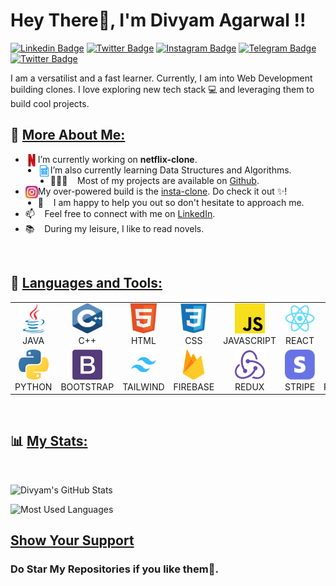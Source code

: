 # Hey There👋, I'm Divyam Agarwal !!

[![Linkedin Badge](https://img.shields.io/badge/LinkedIn-0077B5?label=%20&labelColor=0077B5&logo=Linkedin&logoColor=white)](https://linkedin.com/in/divyam-agarwal-2600)
[![Twitter Badge](https://img.shields.io/badge/-Facebook-1877F2?label=%20&labelColor=1877F2&logo=Facebook&logoColor=white)](https://www.facebook.com/divyam2600/)
[![Instagram Badge](https://img.shields.io/badge/-Instagram-E4405F?label=%20&labelColor=E4405F&logo=Instagram&logoColor=white)](https://www.instagram.com/_divyam_agarwal_1/)
[![Telegram Badge](https://img.shields.io/badge/Telegram-26A5E4?label=%20&labelColor=26A5E4&logo=Telegram&logoColor=white)](https://telegram.me/Divyam2600)
[![Twitter Badge](https://img.shields.io/badge/Twitter-1DA1F2?label=%20&labelColor=1DA1F2&logo=Twitter&logoColor=white)](https://twitter.com/Divyam2600)

I am a versatilist and a fast learner. Currently, I am into Web Development building clones. I love exploring new tech stack 💻 and leveraging them to build cool projects.
<br/>

## 🧐 <u>More About Me:</u>

- <img src="./Icons/Netflix.svg" alt="DSA" height="20px" align="left"/> I’m currently working on **netflix-clone**.
- <img src="./Icons/dsa.svg" alt="DSA" height="20px" align="left"/> I’m also currently learning Data Structures and Algorithms.
- 👨🏻‍💻 &nbsp;&nbsp; Most of my projects are available on [Github](https://github.com/Divyam2600?tab=repositories).
- <img src="./Icons/Instagram.svg" alt="DSA" height="20px" align="left"/> My over-powered build is the [insta-clone](https://github.com/Divyam2600/Instagram-2.0). Do check it out ✨!
- 💬 &nbsp;&nbsp; I am happy to help you out so don't hesitate to approach me.
- 📫 &nbsp;&nbsp; Feel free to connect with me on [LinkedIn](https://linkedin.com/in/divyam-agarwal-2600).
- 📚 &nbsp;&nbsp; During my leisure, I like to read novels.

<br>

## 🔨 <u>Languages and Tools:</u>

<table>
  <tr>
    <td align="center" width="96">
        <img src="./Icons/Java.svg" width="48" height="48" alt="Java" /><br> JAVA
    </td>
    <td align="center" width="96">
        <img src="./Icons/c++.svg" width="48" height="48" alt="C++" /><br> C++
    </td>
    <td align="center" width="96">
        <img src="./Icons/Html.svg" width="48" height="48" alt="Html" /><br> HTML
    </td>
    <td align="center" width="96">
        <img src="./Icons/Css.svg" width="48" height="48" alt="Css" /><br> CSS
    </td>
    <td align="center" width="96">
        <img src="./Icons/Javascript.svg" width="48" height="48" alt="JavaScript" /><br> JAVASCRIPT
    </td>
    <td align="center" width="96">
        <img src="./Icons/React.svg" width="48" height="48" alt="ReactJs" /><br> REACT
    </td>
    <td align="center" width="96">
        <img src="./Icons/Nextjs.svg" width="48" height="48" alt="NextJs" /><br> NEXTJS
    </td>
  </tr>
  <tr>
    <td align="center" width="96">
        <img src="./Icons/Python.svg" width="48" height="48" alt="Python" /><br> PYTHON
    </td>
    <td align="center" width="96">
        <img src="./Icons/Bootstrap.svg" width="48" height="48" alt="Bootstrap" /><br> BOOTSTRAP
    </td>
    <td align="center" width="96">
        <img src="./Icons/Tailwind.svg" width="48" height="48" alt="Tailwind" /><br> TAILWIND
    </td>
    <td align="center" width="96">
        <img src="./Icons/Firebase.svg" width="48" height="48" alt="Firebase" /><br> FIREBASE
    </td>
    <td align="center" width="96">
        <img src="./Icons/Redux.svg" width="48" height="48" alt="Redux" /><br> REDUX
    </td>
    <td align="center" width="96">
        <img src="./Icons/Stripe.svg" width="48" height="48" alt="Stripe" /><br> STRIPE
    </td>
    <td align="center" width="96">
        <img src="./Icons/Powershell.svg" width="48" height="48" alt="Powershell" /><br> POWERSHELL
    </td>
  </tr>
</table>

<br>

## 📊 <u>My Stats:</u>

<br>

![Divyam's GitHub Stats](https://github-readme-stats.vercel.app/api?username=Divyam2600&hide=contribs,prs&count_private=true&show_icons=true&border_radius=10&include_all_commits=true&count_private=true)

![Most Used Languages](https://github-readme-stats.vercel.app/api/top-langs/?username=Divyam2600&card_width=495&border_radius=10)

## <u>Show Your Support</u>

### Do Star My Repositories if you like them🌟.

